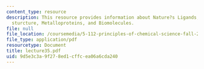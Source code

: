 ```yaml
---
content_type: resource
description: This resource provides information about Nature?s Ligands, Heme, Porphyrin
  sturcture, Metalloproteins, and Biomolecules.
file: null
file_location: /coursemedia/5-112-principles-of-chemical-science-fall-2005/9d5e3c3a9f278ed1cffcea06a6cda240_lecture35.pdf
file_type: application/pdf
resourcetype: Document
title: lecture35.pdf
uid: 9d5e3c3a-9f27-8ed1-cffc-ea06a6cda240
---
```

